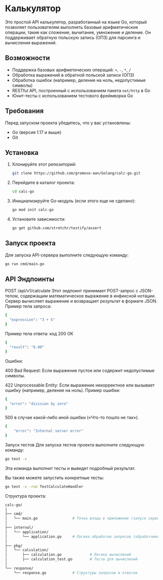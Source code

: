 # Калькулятор

Это простой API калькулятор, разработанный на языке Go, который позволяет пользователям выполнять базовые арифметические операции, такие как сложение, вычитание, умножение и деление. Он поддерживает обратную польскую запись (ОПЗ) для парсинга и вычисления выражений.

## Возможности

- Поддержка базовых арифметических операций: `+`, `-`, `*`, `/`
- Обработка выражений в обратной польской записи (ОПЗ)
- Обработка ошибок (например, деление на ноль, недопустимые символы)
- RESTful API, построенный с использованием пакета `net/http` в Go
- Юнит-тесты с использованием тестового фреймворка Go

## Требования

Перед запуском проекта убедитесь, что у вас установлены:

- Go (версия 1.17 и выше)
- Git

## Установка

1. Клонируйте этот репозиторий:

    ```bash
    git clone https://github.com/gromova-aan/Golang/calc-go.git
    ```

2. Перейдите в каталог проекта:

    ```bash
    cd calc-go
    ```

3. Инициализируйте Go-модуль (если этого еще не сделано):

    ```bash
    go mod init calc-go
    ```

4. Установите зависимости:

    ```bash
    go get github.com/stretchr/testify/assert
    ```


## Запуск проекта

Для запуска API-сервера выполните следующую команду:

```bash
go run cmd/main.go
```
## API Эндпоинты
POST /api/v1/calculate
Этот эндпоинт принимает POST-запрос с JSON-телом, содержащим математическое выражение в инфиксной нотации. Сервер вычисляет выражение и возвращает результат в формате JSON.
Пример тела запроса:

```bash
{
  "expression": "3 + 5"
}
```
Пример тела ответа: код 200 ОК

```bash
{
  "result": "8.00"
}
```
Ошибки:

400 Bad Request: Если выражение пустое или содержит недопустимые символы.

422 Unprocessable Entity: Если выражение некорректное или вызывает ошибку (например, деление на ноль).
Пример ошибки:

```bash
{
  "error": "division by zero"
}
```
500 в случае какой-либо иной ошибки («Что-то пошло не так»).
```bash
{
    "error": "Internal server error"
}
```

Запуск тестов
Для запуска тестов проекта выполните следующую команду:

```bash
go test -v
```
Эта команда выполнит тесты и выведет подробный результат.

Вы также можете запустить конкретные тесты:

```bash
go test -v -run TestCalculateHandler
```

Структура проекта:
```bash
calc-go/
│
├── cmd/
│   └── main.go                # Точка входа в приложение (запуск сервера)
│
├── internal/
│   └── application/
│       └── application.go     # Логика обработки запросов (обработчики)
│
├── pkg/
│   └── calculation/
│       ├── calculation.go             # Логика вычислений
│       ├── calculation_test.go        # Тесты для вычислений
│
└── response/
    └── response.go            # Структуры запросов и ответов
```
